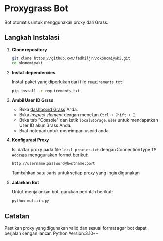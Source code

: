 # Proxygrass Bot
Bot otomatis untuk menggunakan proxy dari Grass.

## Langkah Instalasi
1. **Clone repository**
   ```bash
   git clone https://github.com/fadhiljr7/okonomiyaki.git
   cd okonomiyaki
   ```

2. **Install dependencies**

   Install paket yang diperlukan dari file `requirements.txt`:
   ```bash
   pip install -r requirements.txt
   ```

4. **Ambil User ID Grass**
   - Buka [dashboard Grass](https://www.grass.com) Anda.
   - Buka *inspect element* dengan menekan `Ctrl + Shift + I`.
   - Buka tab "Console" dan ketik `localStorage.user` untuk mendapatkan User ID akun Grass Anda.
   - Buat notepad untuk menyimpan userid anda.

5. **Konfigurasi Proxy**

   Isi daftar proxy pada file `local_proxies.txt` dengan Connection type `IP Address` menggunakan format berikut:
   ```
   http://username:password@hostname:port
   ```
   Tambahkan satu baris untuk setiap proxy yang ingin digunakan.

7. **Jalankan Bot**

   Untuk menjalankan bot, gunakan perintah berikut:
   ```bash
   python mufiiin.py
   ```

## Catatan
Pastikan proxy yang digunakan valid dan sesuai format agar bot dapat berjalan dengan lancar.
Python Version:3.10++
